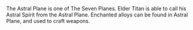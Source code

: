The Astral Plane is one of The Seven Planes.  Elder Titan is able to call his  Astral Spirit from the Astral Plane. Enchanted alloys can be found in Astral Plane, and used to craft weapons.